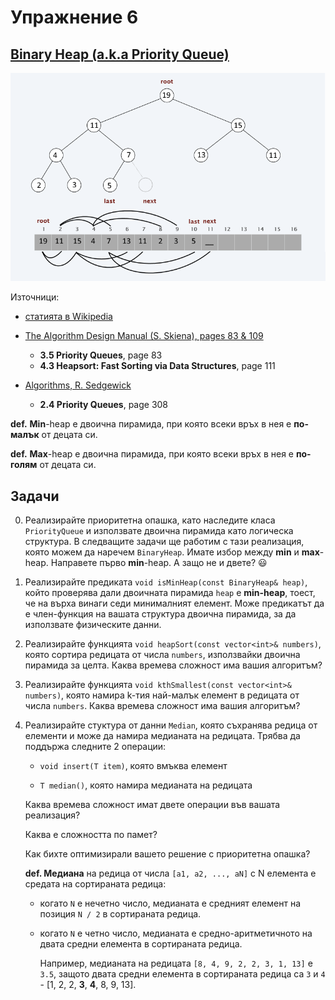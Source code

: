 Упражнение 6
============

[Binary Heap (a.k.a Priority Queue)](https://en.wikipedia.org/wiki/Binary_heap)
------------------------------------

![](images/heap.png)

Източници:

- [статията в Wikipedia](https://en.wikipedia.org/wiki/Binary_heap)
- [The Algorithm Design Manual (S. Skiena), pages 83 & 109](https://edisciplinas.usp.br/pluginfile.php/1995283/mod_resource/content/1/Skiena.-.TheAlgorithmDesignManual.pdf)

  - **3.5 Priority Queues**, page 83
  - **4.3 Heapsort: Fast Sorting via Data Structures**, page 111

- [Algorithms, R. Sedgewick](https://github.com/haseebr/competitive-programming/blob/master/Materials/Algorithhms%204th%20Edition%20by%20Robert%20Sedgewick%2C%20Kevin%20Wayne.pdf)
  - **2.4 Priority Queues**, page 308

**def.** **Min**-heap е двоична пирамида,
при която всеки връх в нея е **по-малък** от децата си.

**def.** **Max**-heap е двоична пирамида,
при която всеки връх в нея е **по-голям** от децата си.

Задачи
------

0. Реализирайте приоритетна опашка, като наследите класа `PriorityQueue`
и използвате двоична пирамида като логическа структура.
В следващите задачи ще работим с тази реализация, която можем да наречем `BinaryHeap`.
Имате избор между **min** и **max**-heap. Направете първо **min**-heap. A защо не и двете? :smiley:

1. Реализирайте предиката `void isMinHeap(const BinaryHeap& heap)`,
който проверява дали двоичната пирамида `heap` е **min-heap**,
тоест, че на върха винаги седи минималният елемент.
Може предикатът да е член-функция на вашата структура двоична пирамида, за да използвате физическите данни.

2. Реализирайте функцията `void heapSort(const vector<int>& numbers)`,
която сортира редицата от числа `numbers`,
използвайки двоична пирамида за целта.
Каква времева сложност има вашия алгоритъм?

3. Реализирайте функцията `void kthSmallest(const vector<int>& numbers)`,
която намира k-тия най-малък елемент в редицата от числа `numbers`.
Каква времева сложност има вашия алгоритъм?

4. Реализирайте стуктура от данни `Median`,
която съхранява редица от елементи и може да намира медианата на редицата.
Трябва да поддържа следните 2 операции:

   - `void insert(T item)`, която вмъква елемент

   - `T median()`, която намира медианата на редицата

   Каква времева сложност имат двете операции във вашата реализация?

   Каква е сложността по памет?

   Как бихте оптимизирали вашето решение с приоритетна опашка?

   **def. Медиана** на редица от числа `[a1, a2, ..., aN]` с N елемента e средата на сортираната редица:

   - когато `N` е нечетно число, медианата е средният елемент на позиция `N / 2` в сортираната редица.

   - когато `N` е четно число, медианата е средно-аритметичното на двата средни елемента в сортираната редица.

      Например, медианата на редицата `[8, 4, 9, 2, 2, 3, 1, 13]` е `3.5`,
      защото двата средни елемента в сортираната редица са `3` и `4` - [1, 2, 2, **3**, **4**, 8, 9, 13].
